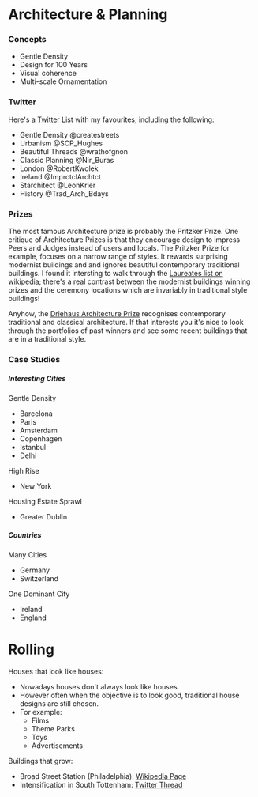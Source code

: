 # Architecture & Planning

### Concepts
* Gentle Density
* Design for 100 Years
* Visual coherence
* Multi-scale Ornamentation

### Twitter
Here's a [Twitter List](https://twitter.com/i/lists/1322508700649750528) with my favourites, including the following:
* Gentle Density @createstreets
* Urbanism @SCP_Hughes
* Beautiful Threads @wrathofgnon
* Classic Planning @Nir_Buras
* London @RobertKwolek
* Ireland @ImprctclArchtct
* Starchitect @LeonKrier
* History @Trad_Arch_Bdays

### Prizes

The most famous Architecture prize is probably the Pritzker Prize. One critique of Architecture Prizes is that they encourage design to impress Peers and Judges instead of users and locals. The Pritzker Prize for example, focuses on a narrow range of styles. It rewards surprising modernist buildings and and ignores beautiful contemporary traditional buildings. I found it intersting to walk through the [Laureates list on wikipedia](https://en.wikipedia.org/wiki/Pritzker_Architecture_Prize#Laureates); there's a real contrast between the modernist buildings winning prizes and the ceremony locations which are invariably in traditional style buildings!

Anyhow, the [Driehaus Architecture Prize](https://en.wikipedia.org/wiki/Driehaus_Architecture_Prize) recognises contemporary traditional and classical architecture. If that  interests you it's nice to look through the portfolios of past winners and see some recent buildings that are in a traditional style.

### Case Studies
##### Interesting Cities
Gentle Density
* Barcelona
* Paris
* Amsterdam
* Copenhagen
* Istanbul
* Delhi

High Rise
* New York

Housing Estate Sprawl
* Greater Dublin

##### Countries
Many Cities
* Germany
* Switzerland

One Dominant City
* Ireland
* England

# Rolling
Houses that look like houses:
* Nowadays houses don't always look like houses
* However often when the objective is to look good, traditional house designs are still chosen.
* For example:
    * Films
    * Theme Parks
    * Toys
    * Advertisements

Buildings that grow:
* Broad Street Station (Philadelphia): [Wikipedia Page](https://en.wikipedia.org/wiki/Broad_Street_Station_(Philadelphia))
* Intensification in South Tottenham: [Twitter Thread](https://twitter.com/SCP_Hughes/status/1466386603878891527)
